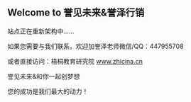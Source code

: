## Welcome to 誉见未来&誉泽行销

站点正在重新架构中......

如果您需要与我们联系，欢迎加誉泽老师微信/QQ：447955708

或者直接访问：梧桐教育研究院 www.zhicina.cn 

誉见未来&和你一起创梦想

您的成功是我们最大的动力！
